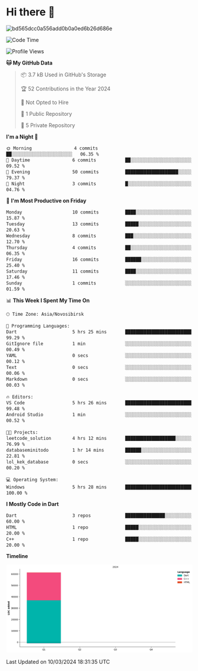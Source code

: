 # Hi there 👋


![bd565dcc0a556add0b0a0ed6b26d686e](https://github.com/Netall0/Netall0/assets/113532176/3b1d4b44-6a21-4538-a6ec-2ba2a7c53f63)



<!--START_SECTION:waka-->
![Code Time](http://img.shields.io/badge/Code%20Time-163%20hrs%2049%20mins-blue)

![Profile Views](http://img.shields.io/badge/Profile%20Views-114-blue)

**🐱 My GitHub Data** 

> 📦 3.7 kB Used in GitHub's Storage 
 > 
> 🏆 52 Contributions in the Year 2024
 > 
> 🚫 Not Opted to Hire
 > 
> 📜 1 Public Repository 
 > 
> 🔑 5 Private Repository 
 > 
**I'm a Night 🦉** 

```text
🌞 Morning                4 commits           ██░░░░░░░░░░░░░░░░░░░░░░░   06.35 % 
🌆 Daytime                6 commits           ██░░░░░░░░░░░░░░░░░░░░░░░   09.52 % 
🌃 Evening                50 commits          ████████████████████░░░░░   79.37 % 
🌙 Night                  3 commits           █░░░░░░░░░░░░░░░░░░░░░░░░   04.76 % 
```
📅 **I'm Most Productive on Friday** 

```text
Monday                   10 commits          ████░░░░░░░░░░░░░░░░░░░░░   15.87 % 
Tuesday                  13 commits          █████░░░░░░░░░░░░░░░░░░░░   20.63 % 
Wednesday                8 commits           ███░░░░░░░░░░░░░░░░░░░░░░   12.70 % 
Thursday                 4 commits           ██░░░░░░░░░░░░░░░░░░░░░░░   06.35 % 
Friday                   16 commits          ██████░░░░░░░░░░░░░░░░░░░   25.40 % 
Saturday                 11 commits          ████░░░░░░░░░░░░░░░░░░░░░   17.46 % 
Sunday                   1 commits           ░░░░░░░░░░░░░░░░░░░░░░░░░   01.59 % 
```


📊 **This Week I Spent My Time On** 

```text
🕑︎ Time Zone: Asia/Novosibirsk

💬 Programming Languages: 
Dart                     5 hrs 25 mins       █████████████████████████   99.29 % 
GitIgnore file           1 min               ░░░░░░░░░░░░░░░░░░░░░░░░░   00.49 % 
YAML                     0 secs              ░░░░░░░░░░░░░░░░░░░░░░░░░   00.12 % 
Text                     0 secs              ░░░░░░░░░░░░░░░░░░░░░░░░░   00.06 % 
Markdown                 0 secs              ░░░░░░░░░░░░░░░░░░░░░░░░░   00.03 % 

🔥 Editors: 
VS Code                  5 hrs 26 mins       █████████████████████████   99.48 % 
Android Studio           1 min               ░░░░░░░░░░░░░░░░░░░░░░░░░   00.52 % 

🐱‍💻 Projects: 
leetcode_solution        4 hrs 12 mins       ███████████████████░░░░░░   76.99 % 
databaseminitodo         1 hr 14 mins        ██████░░░░░░░░░░░░░░░░░░░   22.81 % 
lol_kek_database         0 secs              ░░░░░░░░░░░░░░░░░░░░░░░░░   00.20 % 

💻 Operating System: 
Windows                  5 hrs 28 mins       █████████████████████████   100.00 % 
```

**I Mostly Code in Dart** 

```text
Dart                     3 repos             ███████████████░░░░░░░░░░   60.00 % 
HTML                     1 repo              █████░░░░░░░░░░░░░░░░░░░░   20.00 % 
C++                      1 repo              █████░░░░░░░░░░░░░░░░░░░░   20.00 % 
```



**Timeline**

![Lines of Code chart](https://raw.githubusercontent.com/Netall0/Netall0/main/assets/bar_graph.png)


 Last Updated on 10/03/2024 18:31:35 UTC
<!--END_SECTION:waka-->


